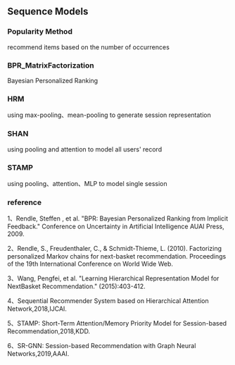 ## Sequence Models

### Popularity Method
recommend items based on the number of occurrences

### BPR_MatrixFactorization
Bayesian Personalized Ranking

### HRM
using max-pooling、mean-pooling to generate session representation

### SHAN
using pooling and attention to model all users' record

### STAMP
using pooling、attention、MLP to model single session

### reference
1、Rendle, Steffen , et al. "BPR: Bayesian Personalized Ranking from Implicit Feedback." Conference on Uncertainty in Artificial Intelligence AUAI Press, 2009.

2、Rendle, S., Freudenthaler, C., & Schmidt-Thieme, L. (2010). Factorizing personalized Markov chains for next-basket recommendation. Proceedings of the 19th International Conference on World Wide Web.

3、Wang, Pengfei, et al. "Learning Hierarchical Representation Model for NextBasket Recommendation." (2015):403-412.

4、Sequential Recommender System based on Hierarchical Attention Network,2018,IJCAI.

5、STAMP: Short-Term Attention/Memory Priority Model for Session-based Recommendation,2018,KDD.

6、SR-GNN: Session-based Recommendation with Graph Neural Networks,2019,AAAI.
